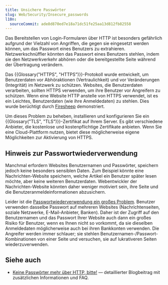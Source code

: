 ```yaml
---
title: Unsichere Passwörter
slug: Web/Security/Insecure_passwords
l10n:
  sourceCommit: ade8d870ed7e18a71dc51fe25aa13d812fb82558
---
```


Das Bereitstellen von Login-Formularen über HTTP ist besonders gefährlich aufgrund der Vielzahl von Angriffen, die gegen sie eingesetzt werden können, um das Passwort eines Benutzers zu extrahieren. Netzwerkschnüffler könnten das Passwort eines Benutzers stehlen, indem sie den Netzwerkverkehr abhören oder die bereitgestellte Seite während der Übertragung verändern.

Das {{Glossary("HTTPS", "HTTPS")}}-Protokoll wurde entwickelt, um Benutzerdaten vor Abhöraktionen (Vertraulichkeit) und vor Veränderungen (Integrität) im Netzwerk zu schützen. Websites, die Benutzerdaten verarbeiten, sollten HTTPS verwenden, um ihre Benutzer vor Angreifern zu schützen. Wenn eine Website HTTP anstelle von HTTPS verwendet, ist es ein Leichtes, Benutzerdaten (wie ihre Anmeldedaten) zu stehlen. Dies wurde berüchtigt durch [Firesheep](https://codebutler.github.io/firesheep/) demonstriert.

Um dieses Problem zu beheben, installieren und konfigurieren Sie ein {{Glossary("TLS", "TLS")}}-Zertifikat auf Ihrem Server. Es gibt verschiedene Anbieter, die kostenlose und kostenpflichtige Zertifikate anbieten. Wenn Sie eine Cloud-Plattform nutzen, bietet diese möglicherweise eigene Möglichkeiten zur Aktivierung von HTTPS.

## Hinweis zur Passwortwiederverwendung

Manchmal erfordern Websites Benutzernamen und Passwörter, speichern jedoch keine besonders sensiblen Daten. Zum Beispiel könnte eine Nachrichten-Website speichern, welche Artikel ein Benutzer später lesen möchte, aber keine weiteren Benutzerdaten. Webentwickler der Nachrichten-Website könnten daher weniger motiviert sein, ihre Seite und die Benutzeranmeldeinformationen abzusichern.

Leider ist die [Passwortwiederverwendung ein großes Problem](https://specopssoft.com/blog/password-reuse-hidden-danger/). Benutzer verwenden dasselbe Passwort auf mehreren Websites (Nachrichtenseiten, soziale Netzwerke, E-Mail-Anbieter, Banken). Daher ist der Zugriff auf den Benutzernamen und das Passwort Ihrer Website auch dann ein großes Risiko für Benutzer, wenn es Ihnen nicht so vorkommt, da sie dieselben Anmeldedaten möglicherweise auch bei ihren Bankkonten verwenden. Die Angreifer werden immer schlauer; sie stehlen Benutzernamen-/Passwort-Kombinationen von einer Seite und versuchen, sie auf lukrativeren Seiten wiederzuverwenden.

## Siehe auch

- [Keine Passwörter mehr über HTTP, bitte!](https://blog.mozilla.org/tanvi/2016/01/28/no-more-passwords-over-http-please/) — detaillierter Blogbeitrag mit zusätzlichen Informationen und FAQ.
